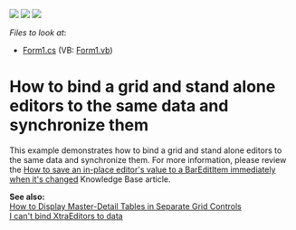 <!-- default badges list -->
![](https://img.shields.io/endpoint?url=https://codecentral.devexpress.com/api/v1/VersionRange/128619068/10.1.6%2B)
[![](https://img.shields.io/badge/Open_in_DevExpress_Support_Center-FF7200?style=flat-square&logo=DevExpress&logoColor=white)](https://supportcenter.devexpress.com/ticket/details/E678)
[![](https://img.shields.io/badge/📖_How_to_use_DevExpress_Examples-e9f6fc?style=flat-square)](https://docs.devexpress.com/GeneralInformation/403183)
<!-- default badges end -->
<!-- default file list -->
*Files to look at*:

* [Form1.cs](./CS/Form1.cs) (VB: [Form1.vb](./VB/Form1.vb))
<!-- default file list end -->
# How to bind a grid and stand alone editors to the same data and synchronize them


<p>This example demonstrates how to bind a grid and stand alone editors to the same data and synchronize them. For more information, please review the <a href="https://www.devexpress.com/Support/Center/p/A969">How to save an in-place editor's value to a BarEditItem immediately when it's changed</a> Knowledge Base article.</p><p><strong>See also:</strong><br />
<a href="https://www.devexpress.com/Support/Center/p/A378">How to Display Master-Detail Tables in Separate Grid Controls</a><br />
<a href="https://www.devexpress.com/Support/Center/p/A450">I can't bind XtraEditors to data</a></p>

<br/>


